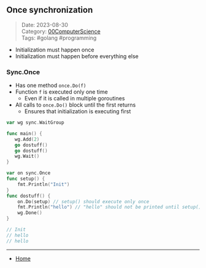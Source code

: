 ## Once synchronization
 
>Date: 2023-08-30  
>Category: [00ComputerScience](links/00ComputerScience.md)  
>Tags: #golang #programming  

- Initialization must happen once
- Initialization must happen before everything else
### Sync.Once
- Has one method `once.Do(f)`
- Function `f` is executed only one time
	- Even if it is called in multiple goroutines
- All calls to `once.Do()` block until the first returns
	- Ensures that initialization is executing first
```go
var wg sync.WaitGroup

func main() {
   wg.Add(2)
   go dostuff()
   go dostuff()
   wg.Wait()
}

var on sync.Once
func setup() {
	fmt.Println("Init")
}
func dostuff() {
	on.Do(setup) // setup() should execute only once
	fmt.Println("hello") // "hello" should not be printed until setup() returns
	wg.Done()
}

// Init
// hello
// hello
```

---
- [Home](https://heartthymes.github.io)